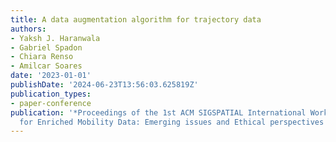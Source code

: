 ```yaml
---
title: A data augmentation algorithm for trajectory data
authors:
- Yaksh J. Haranwala
- Gabriel Spadon
- Chiara Renso
- Amilcar Soares
date: '2023-01-01'
publishDate: '2024-06-23T13:56:03.625819Z'
publication_types:
- paper-conference
publication: '*Proceedings of the 1st ACM SIGSPATIAL International Workshop on Methods
  for Enriched Mobility Data: Emerging issues and Ethical perspectives 2023*'
---
```

